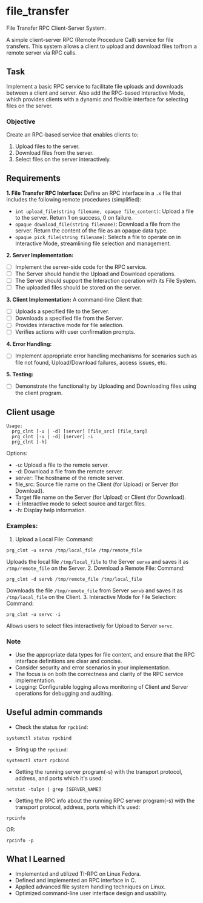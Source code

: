 # file_transfer
File Transfer RPC Client-Server System.

A simple client-server RPC (Remote Procedure Call) service for file transfers. This system allows a client to upload and download files to/from a remote server via RPC calls.

## Task
Implement a basic RPC service to facilitate file uploads and downloads between a client and server. Also add the RPC-based Interactive Mode, which provides clients with a dynamic and flexible interface for selecting files on the server.

### Objective
Create an RPC-based service that enables clients to:
1. Upload files to the server.
2. Download files from the server.
3. Select files on the server interactively.

## Requirements
**1. File Transfer RPC Interface:**
Define an RPC interface in a `.x` file that includes the following remote procedures (simplified):

- `int upload_file(string filename, opaque file_content)`: Upload a file to the server. 
  Return 1 on success, 0 on failure.
- `opaque download_file(string filename)`: Download a file from the server. 
  Return the content of the file as an opaque data type.
- `opaque pick_file(string filename)`: Selects a file to operate on in Interactive Mode, streamlining file selection and management.

**2. Server Implementation:**
- [ ] Implement the server-side code for the RPC service. 
- [ ] The Server should handle the Upload and Download operations.
- [ ] The Server should support the Interaction operation with its File System.
- [ ] The uploaded files should be stored on the server.

**3. Client Implementation:**
A command-line Client that:
- [ ] Uploads a specified file to the Server. 
- [ ] Downloads a specified file from the Server.
- [ ] Provides interactive mode for file selection.
- [ ] Verifies actions with user confirmation prompts.

**4. Error Handling:**
- [ ] Implement appropriate error handling mechanisms for scenarios such as file not found, Upload/Download failures, access issues, etc.

**5. Testing:**
- [ ] Demonstrate the functionality by Uploading and Downloading files using the client program.

## Client usage
```
Usage:
  prg_clnt [-u | -d] [server] [file_src] [file_targ]
  prg_clnt [-u | -d] [server] -i
  prg_clnt [-h]
```
Options:
* -u: Upload a file to the remote server.
* -d: Download a file from the remote server.
* server: The hostname of the remote server.
* file_src: Source file name on the Client (for Upload) or Server (for Download).
* Target file name on the Server (for Upload) or Client (for Download).
* -i: Interactive mode to select source and target files.
* -h: Display help information.

### Examples:
1. Upload a Local File:
  Command:
  ```
  prg_clnt -u serva /tmp/local_file /tmp/remote_file
  ```
  Uploads the local file `/tmp/local_file` to the Server `serva` and saves it as `/tmp/remote_file` on the Server.
2. Download a Remote File:
  Command:
  ```
  prg_clnt -d servb /tmp/remote_file /tmp/local_file
  ```
  Downloads the file `/tmp/remote_file` from Server `servb` and saves it as `/tmp/local_file` on the Client.
3. Interactive Mode for File Selection:
  Command:
  ```
  prg_clnt -u servc -i
  ```
  Allows users to select files interactively for Upload to Server `servc`.

### Note
* Use the appropriate data types for file content, and ensure that the RPC interface definitions are clear and concise.
* Consider security and error scenarios in your implementation.
* The focus is on both the correctness and clarity of the RPC service implementation.
* Logging: Configurable logging allows monitoring of Client and Server operations for debugging and auditing.

## Useful admin commands
- Check the status for `rpcbind`:
```
systemctl status rpcbind
```

- Bring up the `rpcbind`:
```
systemctl start rpcbind
```

- Getting the running server program(-s) with the transport protocol, address, and ports which it's used:
```
netstat -tulpn | grep [SERVER_NAME]
```

- Getting the RPC info about the running RPC server program(-s) with the transport protocol, address, ports which it's used:
```
rpcinfo
```
OR:
```
rpcinfo -p
```
## What I Learned
* Implemented and utilized TI-RPC on Linux Fedora.
* Defined and implemented an RPC interface in C.
* Applied advanced file system handling techniques on Linux.
* Optimized command-line user interface design and usability.